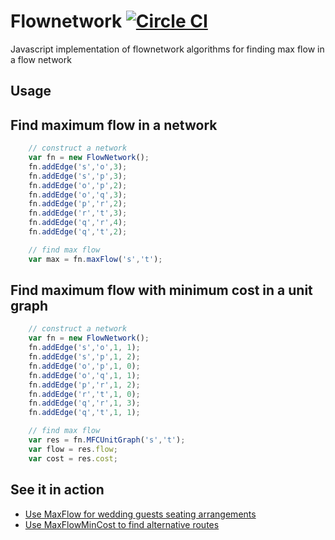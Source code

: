 # Flownetwork [![Circle CI](https://circleci.com/gh/streamrail/flownetwork.svg?style=svg)](https://circleci.com/gh/streamrail/flownetwork)
Javascript implementation of flownetwork algorithms for finding max flow in a flow network


## Usage
## Find maximum flow in a network

```javascript
	// construct a network
	var fn = new FlowNetwork();
	fn.addEdge('s','o',3);
	fn.addEdge('s','p',3);
	fn.addEdge('o','p',2);
	fn.addEdge('o','q',3);
	fn.addEdge('p','r',2);
	fn.addEdge('r','t',3);
	fn.addEdge('q','r',4);
	fn.addEdge('q','t',2);	

	// find max flow
	var max = fn.maxFlow('s','t');
```

## Find maximum flow with minimum cost in a unit graph

```javascript
	// construct a network
	var fn = new FlowNetwork();
	fn.addEdge('s','o',1, 1);
	fn.addEdge('s','p',1, 2);
	fn.addEdge('o','p',1, 0);
	fn.addEdge('o','q',1, 1);
	fn.addEdge('p','r',1, 2);
	fn.addEdge('r','t',1, 0);
	fn.addEdge('q','r',1, 3);
	fn.addEdge('q','t',1, 1);

	// find max flow
	var res = fn.MFCUnitGraph('s','t');
	var flow = res.flow;
	var cost = res.cost;
```

## See it in action
* [Use MaxFlow for wedding guests seating arrangements](https://github.com/streamrail/flownetwork/tree/master/examples/wedding)
* [Use MaxFlowMinCost to find alternative routes](https://github.com/streamrail/flownetwork/tree/master/examples/routes)
